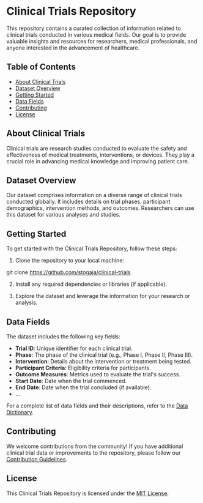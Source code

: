 # Clinical Trials Repository

This repository contains a curated collection of information related to clinical trials conducted in various medical fields. Our goal is to provide valuable insights and resources for researchers, medical professionals, and anyone interested in the advancement of healthcare.

## Table of Contents

- [About Clinical Trials](#about-clinical-trials)
- [Dataset Overview](#dataset-overview)
- [Getting Started](#getting-started)
- [Data Fields](#data-fields)
- [Contributing](#contributing)
- [License](#license)

## About Clinical Trials

Clinical trials are research studies conducted to evaluate the safety and effectiveness of medical treatments, interventions, or devices. They play a crucial role in advancing medical knowledge and improving patient care.

## Dataset Overview

Our dataset comprises information on a diverse range of clinical trials conducted globally. It includes details on trial phases, participant demographics, intervention methods, and outcomes. Researchers can use this dataset for various analyses and studies.

## Getting Started

To get started with the Clinical Trials Repository, follow these steps:

1. Clone the repository to your local machine:

git clone https://github.com/stogaja/clinical-trials

2. Install any required dependencies or libraries (if applicable).

3. Explore the dataset and leverage the information for your research or analysis.

## Data Fields

The dataset includes the following key fields:

- **Trial ID**: Unique identifier for each clinical trial.
- **Phase**: The phase of the clinical trial (e.g., Phase I, Phase II, Phase III).
- **Intervention**: Details about the intervention or treatment being tested.
- **Participant Criteria**: Eligibility criteria for participants.
- **Outcome Measures**: Metrics used to evaluate the trial's success.
- **Start Date**: Date when the trial commenced.
- **End Date**: Date when the trial concluded (if available).
- ...

For a complete list of data fields and their descriptions, refer to the [Data Dictionary](data_dictionary.md).

## Contributing

We welcome contributions from the community! If you have additional clinical trial data or improvements to the repository, please follow our [Contribution Guidelines](CONTRIBUTING.md).

## License

This Clinical Trials Repository is licensed under the [MIT License](LICENSE).
